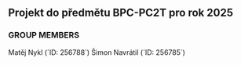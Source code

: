 ## Projekt do předmětu BPC-PC2T pro rok 2025
### GROUP MEMBERS
Matěj Nykl (´ID: 256788´)
Šimon Navrátil (´ID: 256785´)
